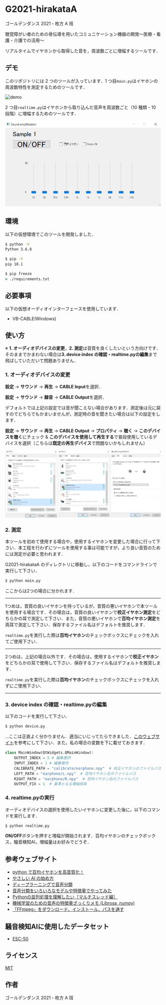# G2021-hirakataA

ゴールデンダンス 2021・枚方 A 班

聴覚障がい者のための骨伝導を用いたコミュニケーション機器の開発～医療・看護・介護での活用～

リアルタイムでイヤホンから取得した音を，周波数ごとに増幅するツールです．

## デモ

このリポジトリには 2 つのツールが入っています．1 つ目`main.py`はイヤホンの周波数特性を測定するためのツールです．

![demo](https://github.com/maikataA/G2021-hirakataA/blob/main/Img/1.gif)

2 つ目`realtime.py`はイヤホンから取り込んだ音声を周波数ごと（10 種類・10 段階）に増幅するためのツールです．

![demo](https://github.com/maikataA/G2021-hirakataA/blob/main/Img/4.png)

## 環境

以下の仮想環境でこのツールを開発しました．

```cmd
$ python -V
Python 3.6.8
```

```cmd
$ pip -V
pip 18.1
```

```cmd
$ pip freeze
> ./requirements.txt
```

## 必要事項

以下の仮想オーディオインターフェースを使用しています．

- VB-CABLE(Windows)

## 使い方

※ **1. オーディオデバイスの変更**，**2. 測定**は音質を良くしたいという方向けです．そのままでかまわない場合は**3. device index の確認・realtime.pyの編集**まで飛ばしていただいて問題ありません．

### 1. オーディオデバイスの変更

**設定** -> **サウンド** -> **再生** -> **CABLE Input**を選択．

**設定** -> **サウンド** -> **録音** -> **CABLE Output**を選択．

デフォルトでは上記の設定では音が聞こえない場合があります．測定後は元に戻すのでどちらでもかまいませんが，測定時の音を聞きたい場合は以下の設定をします．

**設定** -> **サウンド** -> **再生** -> **CABLE Output** -> **プロパティ** -> **聴く** -> **このデバイスを聴く**にチェック & **このデバイスを使用して再生する**で普段使用しているデバイスを選択（こちらは**既定の再生デバイス**で問題ないかもしれません）

![demo](https://github.com/maikataA/G2021-hirakataA/blob/main/Img/2.png)

### 2. 測定

本ツールを初めて使用する場合や，使用するイヤホンを変更した場合に行って下さい．本工程を行わずにツールを使用する事は可能ですが，より良い音質のためには測定が必要と思われます．

G2021-hirakataA のディレクトリに移動し，以下のコードをコマンドラインで実行して下さい．

```cmd
$ python main.py
```

ここからは2つの場合に分かれます．

****

1つめは，音質の良いイヤホンを持っているが，音質の悪いイヤホンで本ツールを使用する場合です．その場合は，音質の良いイヤホンで**校正イヤホン測定**をどちらかの耳で測定して下さい．また，音質の悪いイヤホンで**百均イヤホン測定**を両耳で測定して下さい．保存するファイル名はデフォルトを推奨します．

`realtime.py`を実行した際は**百均イヤホン**のチェックボックスにチェックを入れてご使用下さい．

****

2つめは，上記の場合以外です．その場合は，使用するイヤホンで**校正イヤホン**をどちらかの耳で使用して下さい．保存するファイル名はデフォルトを推奨します．

`realtime.py`を実行した際は**百均イヤホン**のチェックボックスにチェックを入れずにご使用下さい．

****

### 3. device index の確認・realtime.pyの編集

以下のコードを実行して下さい．

```cmd
$ python device.py
```

...ここは正直よく分かりません．適当にいじってたらできました．[このウェブサイト](https://hamataku.netlify.app/post/earphone/)を参考にして下さい．また，私の場合の変数を下に載せておきます．

```python
class MainWindow(QtWidgets.QMainWindow):
    OUTPUT_INDEX = 5 # 編集箇所
    INPUT_INDEX = 1 # 編集箇所
    CALIBRATE_PATH = "calibrate/earphone.npy"  # 校正イヤホンのファイルパス
    LEFT_PATH = "earphone/L.npy"  # 百均イヤホン左のファイルパス
    RIGHT_PATH = "earphone/R.npy"  # 百均イヤホン右のファイルパス
    OUTPUT_FIX = 1  # 基準となる増幅倍率
```

### 4. realtime.pyの実行

オーディオデバイスの選択を使用したいイヤホンに変更した後に，以下のコマンドを実行します．

```cmd
$ python realtime.py
```

**ON/OFF**ボタンを押すと増幅が開始されます．百均イヤホンのチェックボックス，騒音検知AI，増幅量はお好みでどうぞ．

## 参考ウェブサイト

- [python で百均イヤホンを高音質化！](https://hamataku.netlify.app/post/earphone/)
- [やさしい AI の始め方](https://poncotuki.com/ai-ml/ai-voicedlml/)
- [ディープラーニングで音声分類](https://qiita.com/cvusk/items/61cdbce80785eaf28349#augmentation)
- [音声分類をいろいろなモデルや特徴量でやってみた](https://qiita.com/kshina76/items/5686923dee2889beba7c)
- [Pythonの並列処理を理解したい［マルチスレッド編］](https://zenn.dev/ryo_kawamata/articles/python-concurrent-thread)
- [機械学習のための音声の特徴量ざっくりメモ (Librosa ,numpy)](https://qiita.com/yutalfa/items/dbd172138db60d461a56)
- [「FFmpeg」をダウンロード、インストール、パスを通す](https://nagaragawa-r.com/download-install-pass-ffmpeg/)

## 騒音検知AIに使用したデータセット

- [ESC-50](https://qiita.com/cvusk/items/61cdbce80785eaf28349#augmentation)

## ライセンス

[MIT](https://github.com/maikataA/G2021-hirakataA/blob/main/LICENSE)

## 作者

ゴールデンダンス 2021・枚方 A 班
